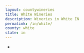 ```yaml
---
layout: countywineries
title: White Wineries
description: Wineries in White IN
permalink: /in/white/
county: white
state: in
---
```

-
